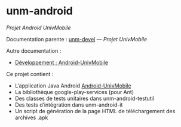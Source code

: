 unm-android
===========

_Projet Android UnivMobile_

Documentation parente : [unm-devel](https://github.com/univmobile/unm-devel/blob/develop/README.md "Documentation parente : unm-devel/README.md") — _Projet UnivMobile_

Autre documentation :

  * [Développement : Android-UnivMobile](Devel.md "Documentation : Android-UnivMobile/Devel.md")

Ce projet contient :

  * L’application Java Android [Android-UnivMobile](UnivMobile/README.md)
  * La bibliothèque google-play-services (pour Ant)
  * Des classes de tests unitaires dans unm-android-testutil
  * Des tests d’intégration dans unm-android-it
  * Un script de génération de la page HTML de téléchargement des archives .apk
  
